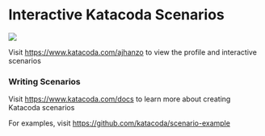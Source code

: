 # Interactive Katacoda Scenarios

[![](http://shields.katacoda.com/katacoda/ajhanzo/count.svg)](https://www.katacoda.com/ajhanzo "Get your profile on Katacoda.com")

Visit https://www.katacoda.com/ajhanzo to view the profile and interactive scenarios

### Writing Scenarios
Visit https://www.katacoda.com/docs to learn more about creating Katacoda scenarios

For examples, visit https://github.com/katacoda/scenario-example
